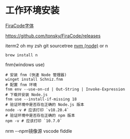 # 工作环境安装

[FiraCode字体](https://github.com/tonsky/FiraCode)

https://github.com/tonsky/FiraCode/releases

iterm2
oh my zsh
git
sourcetree
[nvm (node)](https://github.com/nvm-sh/nvm#installing-and-updating) or n

```node
brew install n
```

fnm(windows use)

```node
# 安装 fnm (快速 Node 管理器)
winget install Schniz.fnm
# 配置 fnm 环境
fnm env --use-on-cd | Out-String | Invoke-Expression
# 下载并安装 Node.js
fnm use --install-if-missing 18
# 验证环境中是否存在正确的 Node.js 版本
node -v # 应该打印 `v18.20.4`
# 验证环境中是否存在正确的 npm 版本
npm -v # 应该打印 `10.7.0`
```

nrm --npm镜像源
vscode
fiddle
